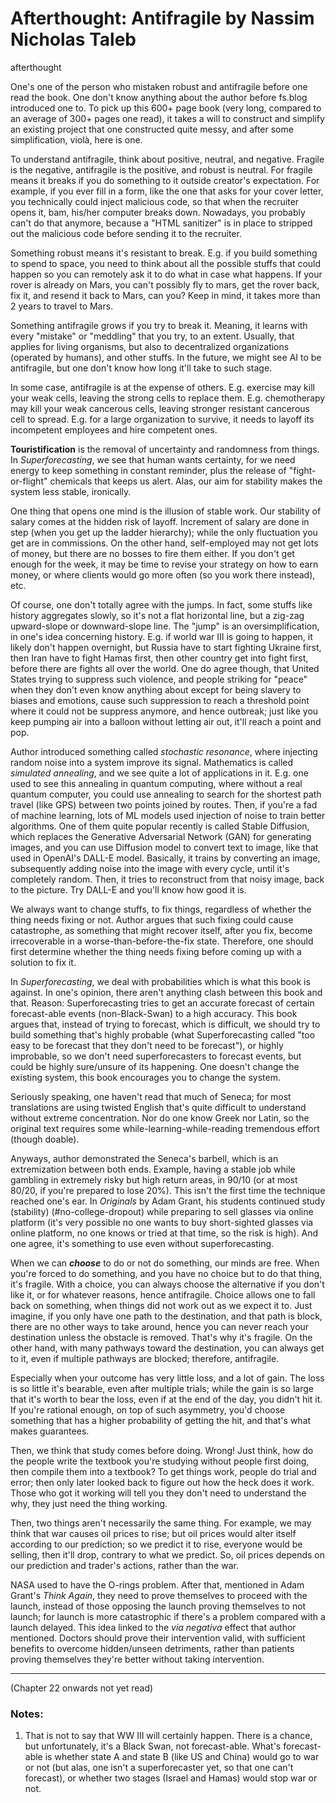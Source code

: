 # Afterthought: Antifragile by Nassim Nicholas Taleb
afterthought

One's one of the person who mistaken robust and antifragile before one read the book. One don't know anything about the author before fs.blog introduced one to. To pick up this 600+ page book (very long, compared to an average of 300+ pages one read), it takes a will to construct and simplify an existing project that one constructed quite messy, and after some simplification, violà, here is one. 

To understand antifragile, think about positive, neutral, and negative. Fragile is the negative, antifragile is the positive, and robust is neutral. For fragile means it breaks if you do something to it outside creator's expectation. For example, if you ever fill in a form, like the one that asks for your cover letter, you technically could inject malicious code, so that when the recruiter opens it, bam, his/her computer breaks down. Nowadays, you probably can't do that anymore, because a "HTML sanitizer" is in place to stripped out the malicious code before sending it to the recruiter. 

Something robust means it's resistant to break. E.g. if you build something to spend to space, you need to think about all the possible stuffs that could happen so you can remotely ask it to do what in case what happens. If your rover is already on Mars, you can't possibly fly to mars, get the rover back, fix it, and resend it back to Mars, can you? Keep in mind, it takes more than 2 years to travel to Mars. 

Something antifragile grows if you try to break it. Meaning, it learns with every "mistake" or "meddling" that you try, to an extent. Usually, that applies for living organisms, but also to decentralized organizations (operated by humans), and other stuffs. In the future, we might see AI to be antifragile, but one don't know how long it'll take to such stage. 

In some case, antifragile is at the expense of others. E.g. exercise may kill your weak cells, leaving the strong cells to replace them. E.g. chemotherapy may kill your weak cancerous cells, leaving stronger resistant cancerous cell to spread. E.g. for a large organization to survive, it needs to layoff its incompetent employees and hire competent ones. 

**Touristification** is the removal of uncertainty and randomness from things. In _Superforecasting_, we see that human wants certainty, for we need energy to keep something in constant reminder, plus the release of "fight-or-flight" chemicals that keeps us alert. Alas, our aim for stability makes the system less stable, ironically. 

One thing that opens one mind is the illusion of stable work. Our stability of salary comes at the hidden risk of layoff. Increment of salary are done in step (when you get up the ladder hierarchy); while the only fluctuation you get are in commissions. On the other hand, self-employed may not get lots of money, but there are no bosses to fire them either. If you don't get enough for the week, it may be time to revise your strategy on how to earn money, or where clients would go more often (so you work there instead), etc. 

Of course, one don't totally agree with the jumps. In fact, some stuffs like history aggregates slowly, so it's not a flat horizontal line, but a zig-zag upward-slope or downward-slope line. The "jump" is an oversimplification, in one's idea concerning history. E.g. if world war III is going to happen, it likely don't happen overnight, but Russia have to start fighting Ukraine first, then Iran have to fight Hamas first, then other country get into fight first, before there are fights all over the world. One do agree though, that United States trying to suppress such violence, and people striking for "peace" when they don't even know anything about except for being slavery to biases and emotions, cause such suppression to reach a threshold point where it could not be suppress anymore, and hence outbreak; just like you keep pumping air into a balloon without letting air out, it'll reach a point and pop. 

Author introduced something called _stochastic resonance_, where injecting random noise into a system improve its signal. Mathematics is called _simulated annealing_, and we see quite a lot of applications in it. E.g. one used to see this annealing in quantum computing, where without a real quantum computer, you could use annealing to search for the shortest path travel (like GPS) between two points joined by routes. Then, if you're a fad of machine learning, lots of ML models used injection of noise to train better algorithms. One of them quite popular recently is called Stable Diffusion, which replaces the Generative Adversarial Network (GAN) for generating images, and you can use Diffusion model to convert text to image, like that used in OpenAI's DALL-E model. Basically, it trains by converting an image, subsequently adding noise into the image with every cycle, until it's completely random. Then, it tries to reconstruct from that noisy image, back to the picture. Try DALL-E and you'll know how good it is. 

We always want to change stuffs, to fix things, regardless of whether the thing needs fixing or not. Author argues that such fixing could cause catastrophe, as something that might recover itself, after you fix, become irrecoverable in a worse-than-before-the-fix state. Therefore, one should first determine whether the thing needs fixing before coming up with a solution to fix it. 

In _Superforecasting_, we deal with probabilities which is what this book is against. In one's opinion, there aren't anything clash between this book and that. Reason: Superforecasting tries to get an accurate forecast of certain forecast-able events (non-Black-Swan) to a high accuracy. This book argues that, instead of trying to forecast, which is difficult, we should try to build something that's highly probable (what Superforecasting called "too easy to be forecast that they don't need to be forecast"), or highly improbable, so we don't need superforecasters to forecast events, but could be highly sure/unsure of its happening. One doesn't change the existing system, this book encourages you to change the system. 

Seriously speaking, one haven't read that much of Seneca; for most translations are using twisted English that's quite difficult to understand without extreme concentration. Nor do one know Greek nor Latin, so the original text requires some while-learning-while-reading tremendous effort (though doable). 

Anyways, author demonstrated the Seneca's barbell, which is an extremization between both ends. Example, having a stable job while gambling in extremely risky but high return areas, in 90/10 (or at most 80/20, if you're prepared to lose 20%). This isn't the first time the technique reached one's ear. In _Originals_ by Adam Grant, his students continued study (stability) (#no-college-dropout) while preparing to sell glasses via online platform (it's very possible no one wants to buy short-sighted glasses via online platform, no one knows or tried at that time, so the risk is high). And one agree, it's something to use even without superforecasting. 

When we can **_choose_** to do or not do something, our minds are free. When you're forced to do something, and you have no choice but to do that thing, it's fragile. With a choice, you can always choose the alternative if you don't like it, or for whatever reasons, hence antifragile. Choice allows one to fall back on something, when things did not work out as we expect it to. Just imagine, if you only have one path to the destination, and that path is block, there are no other ways to take around, hence you can never reach your destination unless the obstacle is removed. That's why it's fragile. On the other hand, with many pathways toward the destination, you can always get to it, even if multiple pathways are blocked; therefore, antifragile. 

Especially when your outcome has very little loss, and a lot of gain. The loss is so little it's bearable, even after multiple trials; while the gain is so large that it's worth to bear the loss, even if at the end of the day, you didn't hit it. If you're rational enough, on top of such asymmetry, you'd choose something that has a higher probability of getting the hit, and that's what makes guarantees. 

Then, we think that study comes before doing. Wrong! Just think, how do the people write the textbook you're studying without people first doing, then compile them into a textbook? To get things work, people do trial and error; then only later looked back to figure out how the heck does it work. Those who got it working will tell you they don't need to understand the why, they just need the thing working. 

Then, two things aren't necessarily the same thing. For example, we may think that war causes oil prices to rise; but oil prices would alter itself according to our prediction; so we predict it to rise, everyone would be selling, then it'll drop, contrary to what we predict. So, oil prices depends on our prediction and trader's actions, rather than the war. 

NASA used to have the O-rings problem. After that, mentioned in Adam Grant's _Think Again_, they need to prove themselves to proceed with the launch, instead of those opposing the launch proving themselves to not launch; for launch is more catastrophic if there's a problem compared with a launch delayed. This idea linked to the _via negativa_ effect that author mentioned. Doctors should prove their intervention valid, with sufficient benefits to overcome hidden/unseen detriments, rather than patients proving themselves they're better without taking intervention. 

---
(Chapter 22 onwards not yet read)


### Notes: 
1. That is not to say that WW III will certainly happen. There is a chance, but unfortunately, it's a Black Swan, not forecast-able. What's forecast-able is whether state A and state B (like US and China) would go to war or not (but alas, one isn't a superforecaster yet, so that one can't forecast), or whether two stages (Israel and Hamas) would stop war or not. 

